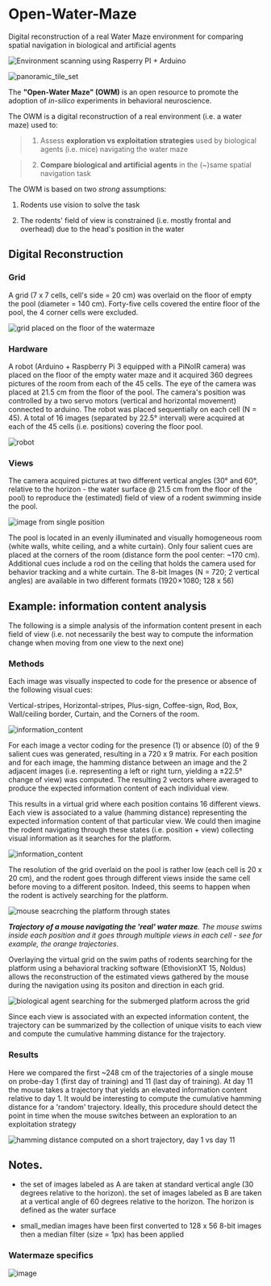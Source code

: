 # Open-Water-Maze
Digital reconstruction of a real Water Maze environment for comparing spatial navigation in biological and artificial agents

![Environment scanning using Rasperry PI + Arduino](graphics/environment_scanning.png)

![panoramic_tile_set](graphics/panoramic_tile_set.png)

The **"Open-Water Maze" (OWM)** is an open resource to promote the adoption of *in-silico* experiments in behavioral neuroscience.

The OWM is a digital reconstruction of a real environment (i.e. a water maze) used to:

> 1. Assess **exploration vs exploitation strategies** used by biological agents (i.e. mice) navigating the water maze

> 2. **Compare biological and artificial agents** in the (~)same  spatial navigation task


The OWM is based on two _strong_ assumptions:

1. Rodents use vision to solve the task

2. The rodents' field of view is constrained (i.e. mostly frontal and overhead) due to the head's position in the water

## Digital Reconstruction

### Grid

A grid (7 x 7 cells, cell's side = 20 cm) was overlaid on the floor of empty the pool (diameter = 140 cm). Forty-five cells covered the entire floor of the pool, the 4 corner cells were excluded.

![grid placed on the floor of the watermaze](graphics/grid.png)

### Hardware
A robot (Arduino + Raspberry Pi 3 equipped with a PiNoIR camera) was placed on the floor of the empty water maze and it acquired 360 degrees pictures of the room from each of the 45 cells. The eye of the camera was placed at 21.5 cm from the floor of the pool. The camera's position was controlled by a two servo motors (vertical and horizontal movement) connected to arduino. The robot was placed sequentially on each cell (N = 45). A total of 16 images (separated by 22.5° interval) were acquired at each of the 45 cells (i.e. positions) covering the floor pool.

![robot](graphics/robot.png)

### Views

The camera acquired pictures at two different vertical angles (30° and 60°, relative to the horizon - the water surface @ 21.5 cm from the floor of the pool) to reproduce the (estimated) field of view of a rodent swimming inside the pool.

![image from single position](graphics/image_from_single_position.png)

The pool is located in an evenly illuminated and visually homogeneous room (white walls, white ceiling, and a white curtain). Only four salient cues are placed at the corners of the room (distance form the pool center: ~170 cm). Additional cues include a rod on the ceiling that holds the camera used for behavior tracking and a white curtain. The 8-bit Images (N = 720; 2 vertical angles) are available in two different formats (1920 × 1080; 128 x 56)

## Example: information content analysis

The following is a simple analysis of the information content present in each field of view (i.e. not necessarily the best way to compute the information change when moving from one view to the next one)

### Methods
Each image was visually inspected to code for the presence or absence of the following visual cues: 

Vertical-stripes, Horizontal-stripes, Plus-sign, Coffee-sign, Rod, Box, Wall/ceiling border, Curtain, and the Corners of the room.

![information_content](graphics/example_cues.png)

For each image a vector coding for the presence (1) or absence (0) of the 9 salient cues was generated, resulting in a 720 x 9 matrix. For each position and for each image, the hamming distance between an image and the 2 adjacent images (i.e. representing a left or right turn, yielding a ±22.5° change of view) was computed. The resulting 2 vectors where averaged to produce the expected information content of each individual view.

This results in a virtual grid where each position contains 16 different views. Each view is associated to a value (hamming distance) representing the expected information content of that particular view. We could then imagine the rodent navigating through these states (i.e. position + view) collecting visual information as it searches for the platform.

![information_content](graphics/information_content.png)

The resolution of the grid overlaid on the pool is rather low (each cell is 20 x 20 cm), and the rodent goes through different views inside the same cell before moving to a different positon. Indeed, this seems to happen when the rodent is actively searching for the platform.

![mouse seacrching the platform through states](graphics/mouse_seeking_platform_through_views.png)

_**Trajectory of a mouse navigating the 'real' water maze**. The mouse swims inside each position and it goes through multiple views in each cell - see for example, the orange trajectories._

Overlaying the virtual grid on the swim paths of rodents searching for the platform using a behavioral tracking software (EthovisionXT 15, Noldus) allows the reconstruction of the estimated views gathered by the mouse during the navigation using its positon and direction in each grid.

![biological agent searching for the submerged platform across the grid](graphics/probe_d11_9s.png)

Since each view is associated with an expected information content, the trajectory can be summarized by the collection of unique visits to each view and compute the cumulative hamming distance for the trajectory.

### Results
Here we compared the first ~248 cm of the trajectories of a single mouse on probe-day 1 (first day of training) and  11 (last day of training). At day 11 the mouse takes a trajectory that yields an elevated information content relative to day 1. It would be interesting to compute the cumulative hamming distance for a 'random' trajectory. Ideally, this procedure should detect the point in time when the mouse switches between an exploration to an exploitation strategy

![hamming distance computed on a short trajectory, day 1 vs day 11](graphics/hamming_distance_performance.png)


## Notes.

- the set of images labeled as A are taken at standard vertical angle (30 degrees relative to the horizon).
  the set of images labeled as B are taken at a vertical angle of 60 degrees relative to the horizon.
  The horizon is defined as the water surface

- small_median images have been first converted to 128 x 56 8-bit images then a median filter (size = 1px) has been applied



### Watermaze specifics

![image](graphics/water_maze_measures.jpg)



